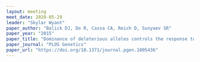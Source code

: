 ```yaml
---
layout: meeting
meet_date: 2020-05-29
leader: "Skylar Wyant"
paper_author: "Balick DJ, Do R, Cassa CA, Reich D, Sunyaev SR"
paper_year: "2015"
paper_title: "Dominance of deleterious alleles controls the response to a population bottleneck"
paper_journal: "PLOS Genetics"
paper_url: "https://doi.org/10.1371/journal.pgen.1005436"
---
```

